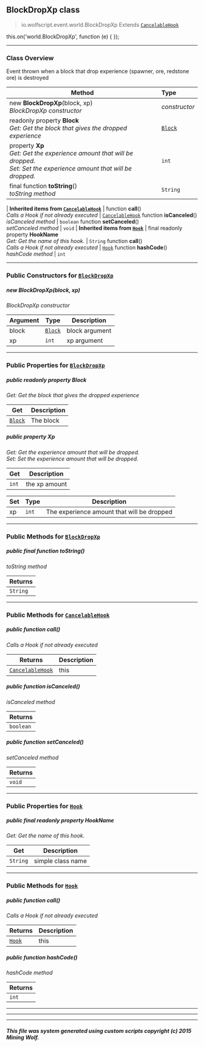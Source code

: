 ## BlockDropXp __class__

>io.wolfscript.event.world.BlockDropXp
>Extends [`CancelableHook`](../../hook/CancelableHook.md)

this.on('world.BlockDropXp', function (e) { });

---

### Class Overview

Event thrown when a block that drop experience (spawner, ore, redstone ore) is destroyed

Method | Type   
--- | :--- 
new __BlockDropXp__(block, xp) <br> _BlockDropXp constructor_ | _constructor_
 readonly property __Block__ <br> _Get: Get the block that gives the dropped experience_ | [`Block`](../../api/world/blocks/Block.md)
  property __Xp__ <br> _Get: Get the experience amount that will be dropped.<br>Set: Set the experience amount that will be dropped._ | `int`
final function __toString__() <br> _toString method_ | `String`
 |
__Inherited items from [`CancelableHook`](../../hook/CancelableHook.md)__ |
 function __call__() <br> _Calls a Hook if not already executed_ | [`CancelableHook`](../../hook/CancelableHook.md)
 function __isCanceled__() <br> _isCanceled method_ | `boolean`
 function __setCanceled__() <br> _setCanceled method_ | `void`
 |
__Inherited items from [`Hook`](../../hook/Hook.md)__ |
final readonly property __HookName__ <br> _Get: Get the name of this hook._ | `String`
 function __call__() <br> _Calls a Hook if not already executed_ | [`Hook`](../../hook/Hook.md)
 function __hashCode__() <br> _hashCode method_ | `int`







---

### Public Constructors for [`BlockDropXp`](BlockDropXp.md)

##### <a id='blockdropxp'></a>new __BlockDropXp__(block, xp) 

_BlockDropXp constructor_

Argument | Type | Description  
--- | --- | --- 
block | [`Block`](../../api/world/blocks/Block.md) | block argument
xp | `int` | xp argument

---

### Public Properties for [`BlockDropXp`](BlockDropXp.md)

##### <a id='block'></a>public  readonly property __Block__

_Get: Get the block that gives the dropped experience_

Get | Description
--- | --- 
[`Block`](../../api/world/blocks/Block.md) | The block



##### <a id='xp'></a>public   property __Xp__

_Get: Get the experience amount that will be dropped.<br>Set: Set the experience amount that will be dropped._

Get | Description
--- | --- 
`int` | the xp amount

Set | Type | Description  
--- | --- | --- 
xp | `int` | The experience amount that will be dropped


---

### Public Methods for [`BlockDropXp`](BlockDropXp.md)

##### <a id='tostring'></a>public final function __toString__()

_toString method_

Returns | 
--- | 
`String` |


---

### Public Methods for [`CancelableHook`](../../hook/CancelableHook.md)

##### <a id='call'></a>public  function __call__()

_Calls a Hook if not already executed_

Returns | Description
--- | --- 
[`CancelableHook`](../../hook/CancelableHook.md) | this


##### <a id='iscanceled'></a>public  function __isCanceled__()

_isCanceled method_

Returns | 
--- | 
`boolean` |


##### <a id='setcanceled'></a>public  function __setCanceled__()

_setCanceled method_

Returns | 
--- | 
`void` |


---

### Public Properties for [`Hook`](../../hook/Hook.md)

##### <a id='hookname'></a>public final readonly property __HookName__

_Get: Get the name of this hook._

Get | Description
--- | --- 
`String` | simple class name



---

### Public Methods for [`Hook`](../../hook/Hook.md)

##### <a id='call'></a>public  function __call__()

_Calls a Hook if not already executed_

Returns | Description
--- | --- 
[`Hook`](../../hook/Hook.md) | this


##### <a id='hashcode'></a>public  function __hashCode__()

_hashCode method_

Returns | 
--- | 
`int` |


---


---


---


##### This file was system generated using custom scripts copyright (c) 2015 Mining Wolf.
	

